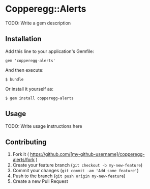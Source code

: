 # Copperegg::Alerts

TODO: Write a gem description

## Installation

Add this line to your application's Gemfile:

    gem 'copperegg-alerts'

And then execute:

    $ bundle

Or install it yourself as:

    $ gem install copperegg-alerts

## Usage

TODO: Write usage instructions here

## Contributing

1. Fork it ( https://github.com/[my-github-username]/copperegg-alerts/fork )
2. Create your feature branch (`git checkout -b my-new-feature`)
3. Commit your changes (`git commit -am 'Add some feature'`)
4. Push to the branch (`git push origin my-new-feature`)
5. Create a new Pull Request
